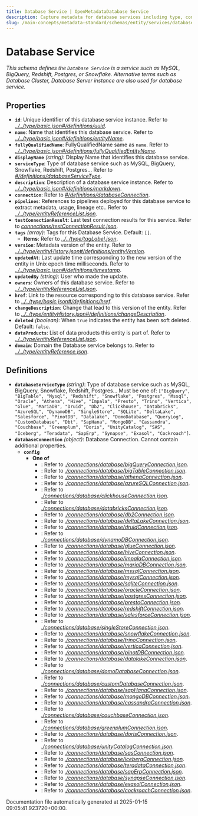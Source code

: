 ```yaml
---
title: Database Service | OpenMetadataDatabase Service
description: Capture metadata for database services including type, connectivity, and schema support.
slug: /main-concepts/metadata-standard/schemas/entity/services/databaseservice
---
```


# Database Service

*This schema defines the `Database Service` is a service such as MySQL, BigQuery, Redshift, Postgres, or Snowflake. Alternative terms such as Database Cluster, Database Server instance are also used for database service.*

## Properties

- **`id`**: Unique identifier of this database service instance. Refer to *[../../type/basic.json#/definitions/uuid](#/../type/basic.json#/definitions/uuid)*.
- **`name`**: Name that identifies this database service. Refer to *[../../type/basic.json#/definitions/entityName](#/../type/basic.json#/definitions/entityName)*.
- **`fullyQualifiedName`**: FullyQualifiedName same as `name`. Refer to *[../../type/basic.json#/definitions/fullyQualifiedEntityName](#/../type/basic.json#/definitions/fullyQualifiedEntityName)*.
- **`displayName`** *(string)*: Display Name that identifies this database service.
- **`serviceType`**: Type of database service such as MySQL, BigQuery, Snowflake, Redshift, Postgres... Refer to *[#/definitions/databaseServiceType](#definitions/databaseServiceType)*.
- **`description`**: Description of a database service instance. Refer to *[../../type/basic.json#/definitions/markdown](#/../type/basic.json#/definitions/markdown)*.
- **`connection`**: Refer to *[#/definitions/databaseConnection](#definitions/databaseConnection)*.
- **`pipelines`**: References to pipelines deployed for this database service to extract metadata, usage, lineage etc.. Refer to *[../../type/entityReferenceList.json](#/../type/entityReferenceList.json)*.
- **`testConnectionResult`**: Last test connection results for this service. Refer to *[connections/testConnectionResult.json](#nnections/testConnectionResult.json)*.
- **`tags`** *(array)*: Tags for this Database Service. Default: `[]`.
  - **Items**: Refer to *[../../type/tagLabel.json](#/../type/tagLabel.json)*.
- **`version`**: Metadata version of the entity. Refer to *[../../type/entityHistory.json#/definitions/entityVersion](#/../type/entityHistory.json#/definitions/entityVersion)*.
- **`updatedAt`**: Last update time corresponding to the new version of the entity in Unix epoch time milliseconds. Refer to *[../../type/basic.json#/definitions/timestamp](#/../type/basic.json#/definitions/timestamp)*.
- **`updatedBy`** *(string)*: User who made the update.
- **`owners`**: Owners of this database service. Refer to *[../../type/entityReferenceList.json](#/../type/entityReferenceList.json)*.
- **`href`**: Link to the resource corresponding to this database service. Refer to *[../../type/basic.json#/definitions/href](#/../type/basic.json#/definitions/href)*.
- **`changeDescription`**: Change that lead to this version of the entity. Refer to *[../../type/entityHistory.json#/definitions/changeDescription](#/../type/entityHistory.json#/definitions/changeDescription)*.
- **`deleted`** *(boolean)*: When `true` indicates the entity has been soft deleted. Default: `false`.
- **`dataProducts`**: List of data products this entity is part of. Refer to *[../../type/entityReferenceList.json](#/../type/entityReferenceList.json)*.
- **`domain`**: Domain the Database service belongs to. Refer to *[../../type/entityReference.json](#/../type/entityReference.json)*.
## Definitions

- **`databaseServiceType`** *(string)*: Type of database service such as MySQL, BigQuery, Snowflake, Redshift, Postgres... Must be one of: `["BigQuery", "BigTable", "Mysql", "Redshift", "Snowflake", "Postgres", "Mssql", "Oracle", "Athena", "Hive", "Impala", "Presto", "Trino", "Vertica", "Glue", "MariaDB", "Druid", "Db2", "Clickhouse", "Databricks", "AzureSQL", "DynamoDB", "SingleStore", "SQLite", "DeltaLake", "Salesforce", "PinotDB", "Datalake", "DomoDatabase", "QueryLog", "CustomDatabase", "Dbt", "SapHana", "MongoDB", "Cassandra", "Couchbase", "Greenplum", "Doris", "UnityCatalog", "SAS", "Iceberg", "Teradata", "SapErp", "Synapse", "Exasol", "Cockroach"]`.
- **`databaseConnection`** *(object)*: Database Connection. Cannot contain additional properties.
  - **`config`**
    - **One of**
      - : Refer to *[./connections/database/bigQueryConnection.json](#connections/database/bigQueryConnection.json)*.
      - : Refer to *[./connections/database/bigTableConnection.json](#connections/database/bigTableConnection.json)*.
      - : Refer to *[./connections/database/athenaConnection.json](#connections/database/athenaConnection.json)*.
      - : Refer to *[./connections/database/azureSQLConnection.json](#connections/database/azureSQLConnection.json)*.
      - : Refer to *[./connections/database/clickhouseConnection.json](#connections/database/clickhouseConnection.json)*.
      - : Refer to *[./connections/database/databricksConnection.json](#connections/database/databricksConnection.json)*.
      - : Refer to *[./connections/database/db2Connection.json](#connections/database/db2Connection.json)*.
      - : Refer to *[./connections/database/deltaLakeConnection.json](#connections/database/deltaLakeConnection.json)*.
      - : Refer to *[./connections/database/druidConnection.json](#connections/database/druidConnection.json)*.
      - : Refer to *[./connections/database/dynamoDBConnection.json](#connections/database/dynamoDBConnection.json)*.
      - : Refer to *[./connections/database/glueConnection.json](#connections/database/glueConnection.json)*.
      - : Refer to *[./connections/database/hiveConnection.json](#connections/database/hiveConnection.json)*.
      - : Refer to *[./connections/database/impalaConnection.json](#connections/database/impalaConnection.json)*.
      - : Refer to *[./connections/database/mariaDBConnection.json](#connections/database/mariaDBConnection.json)*.
      - : Refer to *[./connections/database/mssqlConnection.json](#connections/database/mssqlConnection.json)*.
      - : Refer to *[./connections/database/mysqlConnection.json](#connections/database/mysqlConnection.json)*.
      - : Refer to *[./connections/database/sqliteConnection.json](#connections/database/sqliteConnection.json)*.
      - : Refer to *[./connections/database/oracleConnection.json](#connections/database/oracleConnection.json)*.
      - : Refer to *[./connections/database/postgresConnection.json](#connections/database/postgresConnection.json)*.
      - : Refer to *[./connections/database/prestoConnection.json](#connections/database/prestoConnection.json)*.
      - : Refer to *[./connections/database/redshiftConnection.json](#connections/database/redshiftConnection.json)*.
      - : Refer to *[./connections/database/salesforceConnection.json](#connections/database/salesforceConnection.json)*.
      - : Refer to *[./connections/database/singleStoreConnection.json](#connections/database/singleStoreConnection.json)*.
      - : Refer to *[./connections/database/snowflakeConnection.json](#connections/database/snowflakeConnection.json)*.
      - : Refer to *[./connections/database/trinoConnection.json](#connections/database/trinoConnection.json)*.
      - : Refer to *[./connections/database/verticaConnection.json](#connections/database/verticaConnection.json)*.
      - : Refer to *[./connections/database/pinotDBConnection.json](#connections/database/pinotDBConnection.json)*.
      - : Refer to *[./connections/database/datalakeConnection.json](#connections/database/datalakeConnection.json)*.
      - : Refer to *[./connections/database/domoDatabaseConnection.json](#connections/database/domoDatabaseConnection.json)*.
      - : Refer to *[./connections/database/customDatabaseConnection.json](#connections/database/customDatabaseConnection.json)*.
      - : Refer to *[./connections/database/sapHanaConnection.json](#connections/database/sapHanaConnection.json)*.
      - : Refer to *[./connections/database/mongoDBConnection.json](#connections/database/mongoDBConnection.json)*.
      - : Refer to *[./connections/database/cassandraConnection.json](#connections/database/cassandraConnection.json)*.
      - : Refer to *[./connections/database/couchbaseConnection.json](#connections/database/couchbaseConnection.json)*.
      - : Refer to *[./connections/database/greenplumConnection.json](#connections/database/greenplumConnection.json)*.
      - : Refer to *[./connections/database/dorisConnection.json](#connections/database/dorisConnection.json)*.
      - : Refer to *[./connections/database/unityCatalogConnection.json](#connections/database/unityCatalogConnection.json)*.
      - : Refer to *[./connections/database/sasConnection.json](#connections/database/sasConnection.json)*.
      - : Refer to *[./connections/database/icebergConnection.json](#connections/database/icebergConnection.json)*.
      - : Refer to *[./connections/database/teradataConnection.json](#connections/database/teradataConnection.json)*.
      - : Refer to *[./connections/database/sapErpConnection.json](#connections/database/sapErpConnection.json)*.
      - : Refer to *[./connections/database/synapseConnection.json](#connections/database/synapseConnection.json)*.
      - : Refer to *[./connections/database/exasolConnection.json](#connections/database/exasolConnection.json)*.
      - : Refer to *[./connections/database/cockroachConnection.json](#connections/database/cockroachConnection.json)*.


Documentation file automatically generated at 2025-01-15 09:05:41.923720+00:00.

